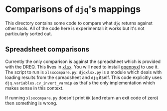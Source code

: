 # Comparisons of `djq`'s mappings
This directory contains some code to compare what `djq` returns
against other tools.  All of the code here is experimental: it works
but it's not particularly sorted out.

## Spreadsheet comparisons
Currently the only comparison is against the spreadsheet which is
provided with the DREQ.  This lives in [`xlsx`](xlsx/).  You will need
to install [openpyxl](https://pypi.python.org/pypi/openpyxl) to use
it.  The script to run is `xlsxcompare.py`: `djqxlsx.py` is a module
which deals with loading results from the spreadsheet and `djq`
itself.  This code explicitly uses `djq.variables.cv_invert_varmip` as
that's the only implementation which makes sense in this context.

If running `xlsxcompare.py` doesn't print `OK` (and return an exit
code of zero) then something is wrong.